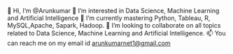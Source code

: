👋 Hi, I’m @Arunkumar
👀 I’m interested in Data Science, Machine Learning and Artificial Intelligence
🌱 I’m currently mastering Python, Tableau, R, MySQL,Apache, Sapark, Hadoop.
💞️ I’m looking to collaborate on all topics related to Data Science, Machine Learning and Artificial Intelligence.
📫 You can reach me on my email id arunkumarnet1@gmail.com
<!---
Arunchilzz/Arunchilzz is a ✨ special ✨ repository because its `README.md` (this file) appears on your GitHub profile.
You can click the Preview link to take a look at your changes.
--->
